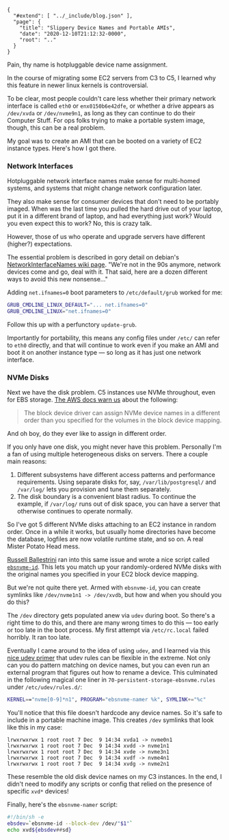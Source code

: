 
    {
      "#extend": [ "../_include/blog.json" ],
      "page": {
        "title": "Slippery Device Names and Portable AMIs",
        "date": "2020-12-10T21:12:32-0000",
        "root": ".."
      }
    }

Pain, thy name is hotpluggable device name assignment.

In the course of migrating some EC2 servers from C3 to C5, I learned why this feature in newer linux kernels is controversial.

To be clear, most people couldn't care less whether their primary network interface is called `eth0` or `enx0150b6e42dfe`, or whether a drive appears as `/dev/xvda` or `/dev/nvme9n1`, as long as they can continue to do their Computer Stuff. For ops folks trying to make a portable system image, though, this can be a real problem.

My goal was to create an AMI that can be booted on a variety of EC2 instance types. Here's how I got there.

### Network Interfaces

Hotpluggable network interface names make sense for multi-homed systems, and systems that might change network configuration later.

They also make sense for consumer devices that don't need to be portably imaged. When was the last time you pulled the hard drive out of your laptop, put it in a different brand of laptop, and had everything just work? Would you even expect this to work? No, this is crazy talk.

However, those of us who operate and upgrade servers have different (higher?) expectations.

The essential problem is described in gory detail on debian's [NetworkInterfaceNames wiki page](https://wiki.debian.org/NetworkInterfaceNames). "We're not in the 90s anymore, network devices come and go, deal with it. That said, here are a dozen different ways to avoid this new nonsense..."

Adding `net.ifnames=0` boot parameters to `/etc/default/grub` worked for me:

```sh
GRUB_CMDLINE_LINUX_DEFAULT="... net.ifnames=0"
GRUB_CMDLINE_LINUX="net.ifnames=0"
```

Follow this up with a perfunctory `update-grub`.

Importantly for portability, this means any config files under `/etc/` can refer to `eth0` directly, and that will continue to work even if you make an AMI and boot it on another instance type — so long as it has just one network interface.

### NVMe Disks

Next we have the disk problem. C5 instances use NVMe throughout, even for EBS storage. [The AWS docs warn us](https://docs.aws.amazon.com/AWSEC2/latest/UserGuide/nvme-ebs-volumes.html) about the following:

> The block device driver can assign NVMe device names in a different order than you specified for the volumes in the block device mapping.

And oh boy, do they ever like to assign in different order.

If you only have one disk, you might never have this problem. Personally I'm a fan of using multiple heterogeneous disks on servers. There a couple main reasons:

1. Different subsystems have different access patterns and performance requirements. Using separate disks for, say, `/var/lib/postgresql/` and `/var/log/` lets you provision and tune them separately.
2. The disk boundary is a convenient blast radius. To continue the example, if `/var/log/` runs out of disk space, you can have a server that otherwise continues to operate normally.

So I've got 5 different NVMe disks attaching to an EC2 instance in random order. Once in a while it works, but usually home directories have become the database, logfiles are now volatile runtime state, and so on. A real Mister Potato Head mess.

[Russell Ballestrini](https://russell.ballestrini.net/contact/) ran into this same issue and wrote a nice script called [`ebsnvme-id`](https://russell.ballestrini.net/aws-nvme-to-block-mapping/). This lets you match up your randomly-ordered NVMe disks with the original names you specified in your EC2 block device mapping.

But we're not quite there yet. Armed with `ebsnvme-id`, you can create symlinks like `/dev/nvme1n1 -> /dev/xvdb`, but how and when you should you do this?

The `/dev` directory gets populated anew via `udev` during boot. So there's a right time to do this, and there are many wrong times to do this — too early or too late in the boot process. My first attempt via `/etc/rc.local` failed horribly. It ran too late.

Eventually I came around to the idea of using `udev`, and I learned via this [nice udev primer](http://www.reactivated.net/writing_udev_rules.html) that udev rules can be flexible in the extreme. Not only can you do pattern matching on device names, but you can even run an external program that figures out how to rename a device. This culminated in the following magical one liner in `70-persistent-storage-ebsnvme.rules` under `/etc/udev/rules.d/`:

```sh
KERNEL=="nvme[0-9]*n1", PROGRAM="ebsnvme-namer %k", SYMLINK+="%c"
```

You'll notice that this file doesn't hardcode any device names. So it's safe to include in a portable machine image. This creates `/dev` symlinks that look like this in my case:

```text
lrwxrwxrwx 1 root root 7 Dec  9 14:34 xvda1 -> nvme0n1
lrwxrwxrwx 1 root root 7 Dec  9 14:34 xvdd -> nvme1n1
lrwxrwxrwx 1 root root 7 Dec  9 14:34 xvde -> nvme3n1
lrwxrwxrwx 1 root root 7 Dec  9 14:34 xvdf -> nvme4n1
lrwxrwxrwx 1 root root 7 Dec  9 14:34 xvdg -> nvme2n1
```

These resemble the old disk device names on my C3 instances. In the end, I didn't need to modify any scripts or config that relied on the presence of specific `xvd*` devices!

Finally, here's the `ebsnvme-namer` script:

```sh
#!/bin/sh -e
ebsdev=`ebsnvme-id --block-dev /dev/"$1"`
echo xvd${ebsdev##sd}
```
